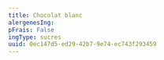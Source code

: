```yaml
---
title: Chocolat blanc
alergenesIng:
pFrais: False
ingType: sucres
uuid: 0ec147d5-ed29-42b7-9e74-ec743f293459
---
```

